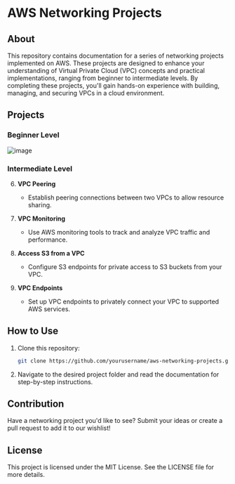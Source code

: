 # AWS Networking Projects

## About
This repository contains documentation for a series of networking projects implemented on AWS. These projects are designed to enhance your understanding of Virtual Private Cloud (VPC) concepts and practical implementations, ranging from beginner to intermediate levels. By completing these projects, you'll gain hands-on experience with building, managing, and securing VPCs in a cloud environment.

## Projects
### Beginner Level
![image](https://github.com/user-attachments/assets/61280fb0-b11d-4f4e-a36c-0476835c39f9)

### Intermediate Level
6. **VPC Peering**
   - Establish peering connections between two VPCs to allow resource sharing.

7. **VPC Monitoring**
   - Use AWS monitoring tools to track and analyze VPC traffic and performance.

8. **Access S3 from a VPC**
   - Configure S3 endpoints for private access to S3 buckets from your VPC.

9. **VPC Endpoints**
   - Set up VPC endpoints to privately connect your VPC to supported AWS services.

## How to Use
1. Clone this repository:
   ```bash
   git clone https://github.com/yourusername/aws-networking-projects.git
   ```
2. Navigate to the desired project folder and read the documentation for step-by-step instructions.

## Contribution
Have a networking project you'd like to see? Submit your ideas or create a pull request to add it to our wishlist!

## License
This project is licensed under the MIT License. See the LICENSE file for more details.
